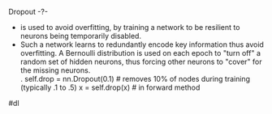 


Dropout
-?-
-  is used to avoid overfitting, by training a network to be resilient to neurons being temporarily disabled.  
- Such a network learns to redundantly encode key information thus avoid overfitting.  A Bernoulli distribution is used on each epoch to "turn off" a random set of hidden neurons, thus forcing other neurons to "cover" for the missing neurons.  
.
self.drop = nn.Dropout(0.1)    # removes 10% of nodes during training (typically .1 to .5)
x = self.drop(x)  # in forward method <!--SR:!2025-03-29,8,250-->


#dl 

